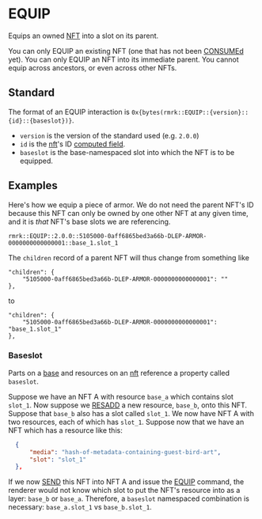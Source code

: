 # EQUIP

Equips an owned [NFT](../entities/nft.md) into a slot on its parent.

You can only EQUIP an existing NFT (one that has not been [CONSUMEd](consume.md) yet). You can only
EQUIP an NFT into its immediate parent. You cannot equip across ancestors, or even across other
NFTs.

## Standard

The format of an EQUIP interaction is `0x{bytes(rmrk::EQUIP::{version}::{id}::{baseslot})}`.

- `version` is the version of the standard used (e.g. `2.0.0`)
- `id` is the [nft](../entity/nft.md)'s ID [computed field](../entity/nft.md/#computed-fields).
- `baseslot` is the base-namespaced slot into which the NFT is to be equipped.

## Examples

Here's how we equip a piece of armor. We do not need the parent NFT's ID because this NFT can only
be owned by one other NFT at any given time, and it is _that_ NFT's base slots we are referencing.

```
rmrk::EQUIP::2.0.0::5105000-0aff6865bed3a66b-DLEP-ARMOR-0000000000000001::base_1.slot_1
```

The `children` record of a parent NFT will thus change from something like

```
"children": {
    "5105000-0aff6865bed3a66b-DLEP-ARMOR-0000000000000001": ""
},
```

to

```
"children": {
    "5105000-0aff6865bed3a66b-DLEP-ARMOR-0000000000000001": "base_1.slot_1"
},
```

### Baseslot

Parts on a [base](entities/base.md) and resources on an [nft](entities/nft.md) reference a property
called `baseslot`.

Suppose we have an NFT A with resource `base_a` which contains slot `slot_1`. Now suppose we
[RESADD](interactions/resadd.md) a new resource, `base_b`, onto this NFT. Suppose that `base_b` also
has a slot called `slot_1`. We now have NFT A with two resources, each of which has `slot_1`.
Suppose now that we have an NFT which has a resource like this:

```json
  {
      "media": "hash-of-metadata-containing-guest-bird-art",
      "slot": "slot_1"
  },
```

If we now [SEND](interactions/send.md) this NFT into NFT A and issue the
[EQUIP](interactions/equip.md) command, the renderer would not know which slot to put the NFT's
resource into as a layer: `base_b` or `base_a`. Therefore, a `baseslot` namespaced combination is
necessary: `base_a.slot_1` vs `base_b.slot_1`.
